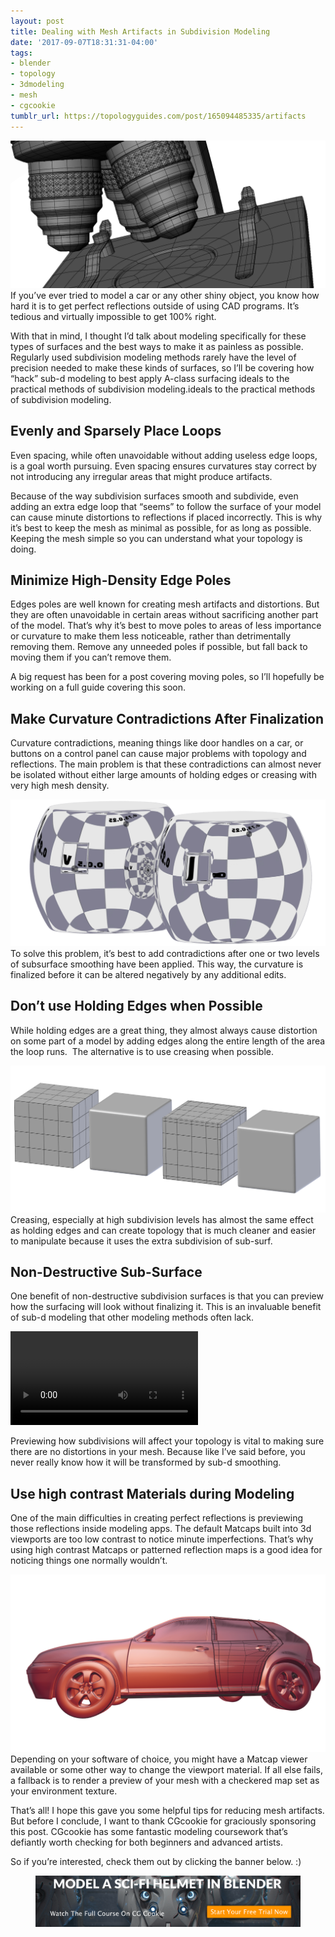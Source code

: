 ```yaml
---
layout: post
title: Dealing with Mesh Artifacts in Subdivision Modeling
date: '2017-09-07T18:31:31-04:00'
tags:
- blender
- topology
- 3dmodeling
- mesh
- cgcookie
tumblr_url: https://topologyguides.com/post/165094485335/artifacts
---
```

![](assets/img/165094485335_0.png)<br>
If you’ve ever tried to model a car or any other shiny object, you know how hard it is to get perfect reflections outside of using CAD programs. It’s tedious and virtually impossible to get 100% right.

With that in mind, I thought I’d talk about modeling specifically for these types of surfaces and the best ways to make it as painless as possible. Regularly used subdivision modeling methods rarely have the level of precision needed to make these kinds of surfaces, so I’ll be covering how “hack” sub-d modeling to best apply A-class surfacing ideals to the practical methods of subdivision modeling.ideals to the practical methods of subdivision modeling.

## Evenly and Sparsely Place Loops

Even spacing, while often unavoidable without adding useless edge loops, is a goal worth pursuing. Even spacing ensures curvatures stay correct by not introducing any irregular areas that might produce artifacts.

Because of the way subdivision surfaces smooth and subdivide, even adding an extra edge loop that “seems” to follow the surface of your model can cause minute distortions to reflections if placed incorrectly. This is why it’s best to keep the mesh as minimal as possible, for as long as possible. Keeping the mesh simple so you can understand what your topology is doing.

## Minimize High-Density Edge Poles

Edges poles are well known for creating mesh artifacts and distortions. But they are often unavoidable in certain areas without sacrificing another part of the model. That’s why it’s best to move poles to areas of less importance or curvature to make them less noticeable, rather than detrimentally removing them. Remove any unneeded poles if possible, but fall back to moving them if you can’t remove them.

A big request has been for a post covering moving poles, so I’ll hopefully be working on a full guide covering this soon.

## Make Curvature Contradictions After Finalization

Curvature contradictions, meaning things like door handles on a car, or buttons on a control panel can cause major problems with topology and reflections. The main problem is that these contradictions can almost never be isolated without either large amounts of holding edges or creasing with very high mesh density.

![](assets/img/165094485335_1.png)
To solve this problem, it’s best to add contradictions after one or two levels of subsurface smoothing have been applied. This way, the curvature is finalized before it can be altered negatively by any additional edits.

## Don’t use Holding Edges when Possible

While holding edges are a great thing, they almost always cause distortion on some part of a model by adding edges along the entire length of the area the loop runs. &nbsp;The alternative is to use creasing when possible.

![](assets/img/165094485335_2.png)
Creasing, especially at high subdivision levels has almost the same effect as holding edges and can create topology that is much cleaner and easier to manipulate because it uses the extra subdivision of sub-surf.

## Non-Destructive Sub-Surface

One benefit of non-destructive subdivision surfaces is that you can preview how the surfacing will look without finalizing it. This is an invaluable benefit of sub-d modeling that other modeling methods often lack.

<video autoplay loop>
  <source src="assets/img/165094485335_3.webm" type="video/webm">
</video>

Previewing how subdivisions will affect your topology is vital to making sure there are no distortions in your mesh. Because like I’ve said before, you never really know how it will be transformed by sub-d smoothing.

## Use high contrast Materials during Modeling

One of the main difficulties in creating perfect reflections is previewing those reflections inside modeling apps. The default Matcaps built into 3d viewports are too low contrast to notice minute imperfections. That’s why using high contrast Matcaps or patterned reflection maps is a good idea for noticing things one normally wouldn’t.

![](assets/img/165094485335_4.png)
Depending on your software of choice, you might have a Matcap viewer available or some other way to change the viewport material. If all else fails, a fallback is to render a preview of your mesh with a checkered map set as your environment texture.


That’s all! I hope this gave you some helpful tips for reducing mesh artifacts. But before I conclude, I want to thank CGcookie for graciously sponsoring this post. CGcookie has some fantastic modeling coursework that’s defiantly worth checking for both beginners and advanced artists.

So if you’re interested, check them out by clicking the banner below. :)
[<figure class="tmblr-full" data-orig-height="291" data-orig-width="1496"><img src="assets/img/165094485335_5.png" alt="image"></figure>](https://cgcookie.com/learn-blender)
